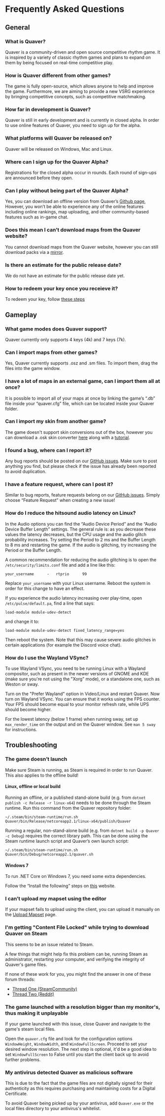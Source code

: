 # Frequently Asked Questions

## General

### What is Quaver?

Quaver is a community-driven and open source competitive rhythm game. It is inspired by a variety of classic rhythm games and plans to expand on them by being focused on real-time competitive play.

### How is Quaver different from other games?

The game is fully open-source, which allows anyone to help and improve the game. Furthermore, we are aiming to provide a new VSRG experience by bringing competitive concepts, such as competitive matchmaking.

### How far in development is Quaver?

Quaver is still in early development and is currently in closed alpha. In order to use online features of Quaver, you need to sign up for the alpha.

### What platforms will Quaver be released on?

Quaver will be released on Windows, Mac and Linux.

### Where can I sign up for the Quaver Alpha?

Registrations for the closed alpha occur in rounds. Each round of sign-ups are announced before they open.

### Can I play without being part of the Quaver Alpha?

Yes, you can download an offline version from Quaver’s [Github page](https://github.com/Quaver/Quaver/releases), However, you won’t be able to experience any of the online features including online rankings, map uploading, and other community-based features such as in-game chat.

### Does this mean I can’t download maps from the Quaver website?

You cannot download maps from the Quaver website, however you can still download packs via a [mirror](https://rhythmgamers.net/pack/).

### Is there an estimate for the public release date?

We do not have an estimate for the public release date yet.

### How to redeem your key once you receieve it?

To redeem your key, follow [these steps](https://support.steampowered.com/kb_article.php?ref=5414-TFBN-1352)

## Gameplay

### What game modes does Quaver support?

Quaver currently only supports 4 keys (4k) and 7 keys (7k).

### Can I import maps from other games?

Yes, Quaver currently supports .osz and .sm files. To import them, drag the files into the game window.

### I have a lot of maps in an external game, can I import them all at once?

It is possible to import all of your maps at once by linking the game’s “.db” file inside your “quaver.cfg” file, which can be located inside your Quaver folder.

### Can I import my skin from another game?

The game doesn't support skin conversions out of the box, however you can download a .osk skin converter [here](https://rhythmgamers.net/QBC/) along with a [tutorial](https://www.youtube.com/watch?v=pWeLbx48NVI).

### I found a bug, where can I report it?

Any bug reports should be posted on our [GitHub issues](https://github.com/Quaver/Quaver/issues). Make sure to post anything you find, but please check if the issue has already been reported to avoid duplication.

### I have a feature request, where can I post it?

Similar to bug reports, feature requests belong on our [GitHub issues](https://github.com/Quaver/Quaver/issues). Simply choose “Feature Request” when creating a new issue!

### How do I reduce the hitsound audio latency on Linux?

In the Audio options you can find the “Audio Device Period” and the “Audio Device Buffer Length” settings. The general rule is: as you decrease these values the latency decreases, but the CPU usage and the audio glitch probability increases. Try setting the Period to 2 ms and the Buffer Length to 8 ms and restarting the game. If the audio is glitching, try increasing the Period or the Buffer Length.

A common recommendation for reducing the audio glitching is to open the `/etc/security/limits.conf` file and add a line like this:
```
your_username      -   rtprio      99
```
Replace `your_username` with your Linux username. Reboot the system in order for this change to have an effect.

If you experience the audio latency increasing over play-time, open `/etc/pulse/default.pa`, find a line that says:
```
load-module module-udev-detect
```
and change it to:
```
load-module module-udev-detect fixed_latency_range=yes
```
Then reboot the system. Note that this may cause severe audio glitches in certain applications (for example the Discord voice chat).

### How do I use the Wayland VSync?

To use Wayland VSync, you need to be running Linux with a Wayland compositor, such as present in the newer versions of GNOME and KDE (make sure you're not using the "Xorg" mode), or a standalone one, such as Weston or sway.

Turn on the "Prefer Wayland" option in Video/Linux and restart Quaver. Now turn on Wayland VSync. You can ensure that it works using the FPS counter. Your FPS should become equal to your monitor refresh rate, while UPS should become higher.

For the lowest latency (below 1 frame) when running sway, set up `max_render_time` on the output and on the Quaver window. See `man 5 sway` for instructions.

## Troubleshooting

### The game doesn’t launch

Make sure Steam is running, as Steam is required in order to run Quaver. This also applies to the offline build!

#### Linux, offline or local build

Running an offline, or a published stand-alone build (e.g. from `dotnet publish -c Release -r linux-x64`) needs to be done through the Steam runtime. Run this command from the Quaver repository folder:
```shell
~/.steam/bin/steam-runtime/run.sh Quaver/bin/Release/netcoreapp2.1/linux-x64/publish/Quaver
```

Running a regular, non-stand-alone build (e.g. from `dotnet build -p Quaver -c Debug`) requires the correct library path. This can be done using the Steam runtime launch script and Quaver’s own launch script:
```shell
~/.steam/bin/steam-runtime/run.sh Quaver/bin/Debug/netcoreapp2.1/quaver.sh
```

#### Windows 7

To run .NET Core on Windows 7, you need some extra dependencies.

Follow the “Install the following” steps on [this](https://docs.microsoft.com/en-us/dotnet/core/install/dependencies?tabs=netcore21&pivots=os-windows) website.

### I can’t upload my mapset using the editor

If your mapset fails to upload using the client, you can upload it manually on the [Upload Mapset](https://quavergame.com/upload/mapset/) page.

### I'm getting "Content File Locked" while trying to download Quaver on Steam

This seems to be an issue related to Steam.

A few things that might help fix this problem can be, running Steam as administrator, restarting your computer, and verifying the integrity of Quaver's game files.

If none of these work for you, you might find the answer in one of these forum threads:
- [Thread One (SteamCommunity)](https://steamcommunity.com/app/346110/discussions/0/333656722964822410/)
- [Thread Two (Reddit)](https://www.reddit.com/r/Steam/comments/5cnjzf/content_file_locked/)

### The game launched with a resolution bigger than my monitor's, thus making it unplayable

If your game launched with this issue, close Quaver and navigate to the game's steam local files.

Open the `quaver.cfg` file and look for the configuration options `WindowHeight`, `WindowWidth`, and `WindowFullScreen`. Proceed to set your desired window resolution. The next step is optional, it'd be a good idea to set `WindowFullScreen` to False until you start the client back up to avoid further problems.

### My antivirus detected Quaver as malicious software

This is due to the fact that the game files are not digitally signed for their authenticity as this requires purchasing and maintaining costs for a Digital Certificate.

To avoid Quaver being picked up by your antivirus, add `Quaver.exe` or the local files directory to your antivirus's whitelist.
